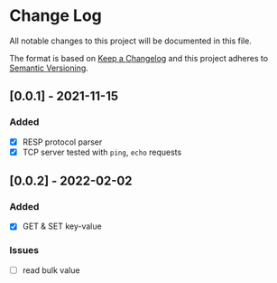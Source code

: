 # Change Log

All notable changes to this project will be documented in this file.

The format is based on [Keep a Changelog](http://keepachangelog.com/)
and this project adheres to [Semantic Versioning](http://semver.org/).

## [0.0.1] - 2021-11-15

### Added

- [x] RESP protocol parser
- [x] TCP server tested with `ping`, `echo` requests

## [0.0.2] - 2022-02-02

### Added

- [x] GET & SET key-value

### Issues
- [ ] read bulk value